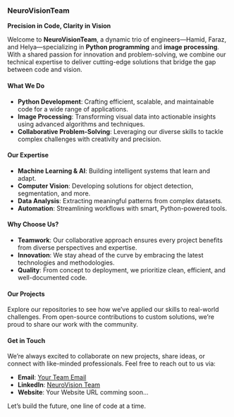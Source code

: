 ### **NeuroVisionTeam**  
**Precision in Code, Clarity in Vision**  

Welcome to **NeuroVisionTeam**, a dynamic trio of engineers—Hamid, Faraz, and Helya—specializing in **Python programming** and **image processing**. With a shared passion for innovation and problem-solving, we combine our technical expertise to deliver cutting-edge solutions that bridge the gap between code and vision.  

#### **What We Do**  
- **Python Development**: Crafting efficient, scalable, and maintainable code for a wide range of applications.  
- **Image Processing**: Transforming visual data into actionable insights using advanced algorithms and techniques.  
- **Collaborative Problem-Solving**: Leveraging our diverse skills to tackle complex challenges with creativity and precision.  

#### **Our Expertise**  
- **Machine Learning & AI**: Building intelligent systems that learn and adapt.  
- **Computer Vision**: Developing solutions for object detection, segmentation, and more.  
- **Data Analysis**: Extracting meaningful patterns from complex datasets.  
- **Automation**: Streamlining workflows with smart, Python-powered tools.  

#### **Why Choose Us?**  
- **Teamwork**: Our collaborative approach ensures every project benefits from diverse perspectives and expertise.  
- **Innovation**: We stay ahead of the curve by embracing the latest technologies and methodologies.  
- **Quality**: From concept to deployment, we prioritize clean, efficient, and well-documented code.  

#### **Our Projects**  
Explore our repositories to see how we’ve applied our skills to real-world challenges. From open-source contributions to custom solutions, we’re proud to share our work with the community.  

#### **Get in Touch**  
We’re always excited to collaborate on new projects, share ideas, or connect with like-minded professionals. Feel free to reach out to us via:  
- **Email**: [Your Team Email](mailto:teamNeuroVision@gmail.com)  
- **LinkedIn**: [NeuroVision Team](https://www.linkedin.com/in/neurovision-team/)
- **Website**: Your Website URL comming soon...

Let’s build the future, one line of code at a time.  
